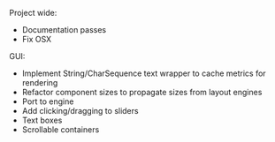 Project wide:
- Documentation passes
- Fix OSX

GUI:
- Implement String/CharSequence text wrapper to cache metrics for rendering
- Refactor component sizes to propagate sizes from layout engines
- Port to engine
- Add clicking/dragging to sliders
- Text boxes
- Scrollable containers
